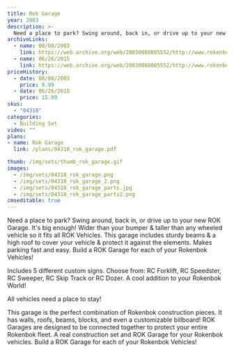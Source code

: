 ```yaml
---
title: Rok Garage
year: 2003
description: >-
  Need a place to park? Swing around, back in, or drive up to your new ROK Garage. It's big enough! Wider than your bumper & taller than any wheeled vehicle so it fits all ROK Vehicles. This garage includes sturdy beams & a high roof to cover your vehicle & protect it against the elements. Makes parking fast and easy. Build a ROK Garage for each of your Rokenbok Vehicles!
archiveLinks:
  - name: 08/08/2003
    link: https://web.archive.org/web/20030808005552/http://www.rokenbok.com/catalog/pd_bs_garage.html
  - name: 06/26/2015
    link: https://web.archive.org/web/20030808005552/http://www.rokenbok.com/catalog/pd_bs_garage.html
priceHistory:
  - date: 08/08/2003
    price: 9.99
  - date: 06/26/2015
    price: 15.99
skus:
  - "04318"
categories: 
  - Building Set
video: ""
plans:
- name: Rok Garage
  link: /plans/04318_rok_garage.pdf

thumb: /img/sets/thumb_rok_garage.gif
images:
  - /img/sets/04318_rok_garage.png
  - /img/sets/04318_rok_garage_2.png
  - /img/sets/04318_rok_garage_parts.jpg
  - /img/sets/04318_rok_garage_parts2.png
cmseditable: true
---
```

Need a place to park? Swing around, back in, or drive up to your new ROK Garage. It's big enough! Wider than your bumper & taller than any wheeled vehicle so it fits all ROK Vehicles. This garage includes sturdy beams & a high roof to cover your vehicle & protect it against the elements. Makes parking fast and easy. Build a ROK Garage for each of your Rokenbok Vehicles!

Includes 5 different custom signs. Choose from: RC Forklift, RC Speedster, RC Sweeper, RC Skip Track or RC Dozer. A cool addition to your Rokenbok World!

All vehicles need a place to stay!

This garage is the perfect combination of Rokenbok construction pieces. It has walls, roofs, beams, blocks, and even a customizable billboard! ROK Garages are designed to be connected together to protect your entire Rokenbok fleet. A real construction set and ROK Garage for your Rokenbok vehicles. Build a ROK Garage for each of your Rokenbok Vehicles!
